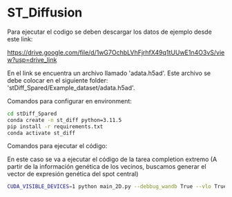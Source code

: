# ST_Diffusion

Para ejecutar el codigo se deben descargar los datos de ejemplo desde este link:

https://drive.google.com/file/d/1wG7OchbLVhFjrhfX49q1tUUwE1n4O3vS/view?usp=drive_link

En el link se encuentra un archivo llamado 'adata.h5ad'. Este archivo se debe colocar en el siguiente folder:  'stDiff_Spared/Example_dataset/adata.h5ad'.

Comandos para configurar en environment:
```bash
cd stDiff_Spared
conda create -n st_diff python=3.11.5
pip install -r requirements.txt
conda activate st_diff
```

Comandos para ejecutar el código:

En este caso se va a ejecutar el código de la tarea completion extremo (A partir de la información genética de los vecinos, buscamos generar el vector de expresión genética del spot central)

```bash
CUDA_VISIBLE_DEVICES=1 python main_2D.py --debbug_wandb True --vlo True --num_epoch 100 --diffusion_steps 50
```
